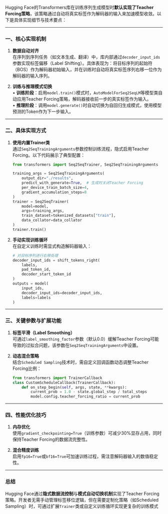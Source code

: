 Hugging Face的Transformers库在训练序列生成模型时**默认实现了Teacher Forcing策略**，该策略通过自动将真实标签作为解码器的输入来加速模型收敛。以下是具体实现细节与技术要点：

---

### 一、核心实现机制
1. **数据自动对齐**  
   在序列到序列任务（如文本生成、翻译）中，库内部通过`decoder_input_ids`参数实现标签偏移（Label Shifting）。具体表现为：将目标序列的起始符（BOS）作为解码器初始输入，并在训练时自动将真实标签序列右移一位作为解码器的输入序列。

2. **训练与推理模式切换**  
   • **训练阶段**：启用`model.train()`模式时，`AutoModelForSeq2SeqLM`等模型类自动应用Teacher Forcing策略，解码器接收前一步的真实标签作为输入。  
   • **推理阶段**：调用`model.generate()`时自动切换为自回归生成模式，使用模型预测的Token作为下一步输入。

---

### 二、具体实现方式
1. **使用内置Trainer类**  
   通过`Seq2SeqTrainingArguments`参数控制训练流程，隐式启用Teacher Forcing。以下代码展示了典型配置：  
   ```python
   from transformers import Seq2SeqTrainer, Seq2SeqTrainingArguments

   training_args = Seq2SeqTrainingArguments(
       output_dir="./results",
       predict_with_generate=True,  # 生成时关闭Teacher Forcing
       per_device_train_batch_size=4,
       gradient_accumulation_steps=8
   )
   trainer = Seq2SeqTrainer(
       model=model,
       args=training_args,
       train_dataset=tokenized_datasets["train"],
       data_collator=data_collator
   )
   trainer.train()
   ```

2. **手动实现训练循环**  
   在自定义训练时需显式构造解码器输入：  
   ```python
   # 对目标序列进行右移处理
   decoder_input_ids = shift_tokens_right(
       labels, 
       pad_token_id, 
       decoder_start_token_id
   )
   outputs = model(
       input_ids, 
       decoder_input_ids=decoder_input_ids, 
       labels=labels
   )
   ```

---

### 三、关键参数与扩展功能
1. **标签平滑（Label Smoothing）**  
   可通过`label_smoothing_factor`参数（默认0.0）缓解Teacher Forcing可能导致的过拟合问题，该参数在`Seq2SeqTrainingArguments`中设置。

2. **动态混合策略**  
   结合`Scheduled Sampling`技术时，需自定义回调函数动态调整Teacher Forcing比例：  
   ```python
   from transformers import TrainerCallback
   class CustomScheduleCallback(TrainerCallback):
       def on_step_begin(self, args, state, **kwargs):
           current_prob = 1.0 - state.global_step / total_steps
           model.config.teacher_forcing_ratio = current_prob
   ```

---

### 四、性能优化技巧
1. **内存优化**  
   使用`gradient_checkpointing=True`（训练参数）可减少30%显存占用，同时保持Teacher Forcing的数据流完整性。

2. **混合精度训练**  
   启用`fp16=True`或`bf16=True`可加速训练过程，需注意解码器输入的数值稳定性。

---

### 总结
Hugging Face通过**隐式数据流控制**与**模式自动切换机制**实现了Teacher Forcing策略。开发者无需手动管理标签移位逻辑，但在需要定制化策略（如Scheduled Sampling）时，可通过扩展`Trainer`类或自定义训练循环实现更复杂的训练模式